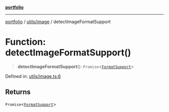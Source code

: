 [**portfolio**](../../../README.md)

***

[portfolio](../../../modules.md) / [utils/image](../README.md) / detectImageFormatSupport

# Function: detectImageFormatSupport()

> **detectImageFormatSupport**(): `Promise`\<[`FormatSupport`](../interfaces/FormatSupport.md)\>

Defined in: [utils/image.ts:6](https://github.com/tnorlund/Portfolio/blob/db7adfbc707b1ab29ec50bf548756e0879dcb52e/portfolio/utils/image.ts#L6)

## Returns

`Promise`\<[`FormatSupport`](../interfaces/FormatSupport.md)\>
